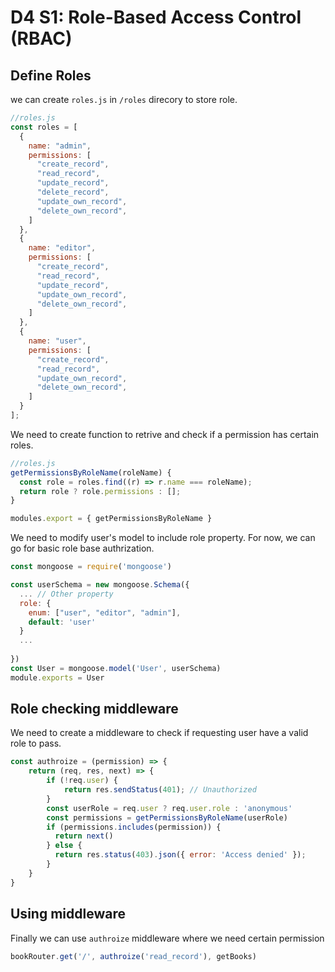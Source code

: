 # D4 S1: Role-Based Access Control (RBAC) 

## Define Roles
we can create `roles.js` in `/roles` direcory to store role.
```js
//roles.js
const roles = [
  {
    name: "admin",
    permissions: [
      "create_record",
      "read_record",
      "update_record",
      "delete_record",
      "update_own_record",
      "delete_own_record",
    ]
  },
  {
    name: "editor",
    permissions: [
      "create_record",
      "read_record",
      "update_record",
      "update_own_record",
      "delete_own_record",
    ]
  },
  {
    name: "user",
    permissions: [
      "create_record",
      "read_record",
      "update_own_record",
      "delete_own_record",
    ]
  }
];
```
We need to create function to retrive and check if a permission has certain roles.
```js
//roles.js
getPermissionsByRoleName(roleName) {
  const role = roles.find((r) => r.name === roleName);
  return role ? role.permissions : [];
}

modules.export = { getPermissionsByRoleName }
```

We need to modify user's model to include role property. For now, we can go for basic role base authrization.
```js
const mongoose = require('mongoose')

const userSchema = new mongoose.Schema({
  ... // Other property
  role: {
    enum: ["user", "editor", "admin"],
    default: 'user'
  }
  ...
  
})
const User = mongoose.model('User', userSchema)
module.exports = User
```
## Role checking middleware
We need to create a middleware to check if requesting user have a valid role to pass.
```js
const authroize = (permission) => {
    return (req, res, next) => {
        if (!req.user) {
            return res.sendStatus(401); // Unauthorized
        }
        const userRole = req.user ? req.user.role : 'anonymous'
        const permissions = getPermissionsByRoleName(userRole)
        if (permissions.includes(permission)) {
          return next()
        } else {
          return res.status(403).json({ error: 'Access denied' });
        }
    }
}
```
## Using middleware
Finally we can use `authroize` middleware where we need certain permission
```js
bookRouter.get('/', authroize('read_record'), getBooks)
```

